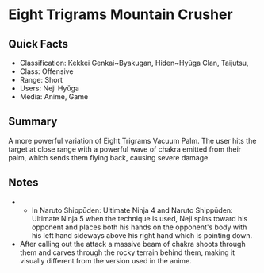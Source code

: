 # Eight Trigrams Mountain Crusher

## Quick Facts
- Classification: Kekkei Genkai~Byakugan, Hiden~Hyūga Clan, Taijutsu,
- Class: Offensive
- Range: Short
- Users: Neji Hyūga
- Media: Anime, Game

## Summary
A more powerful variation of Eight Trigrams Vacuum Palm. The user hits the target at close range with a powerful wave of chakra emitted from their palm, which sends them flying back, causing severe damage.

## Notes
- * In Naruto Shippūden: Ultimate Ninja 4 and Naruto Shippūden: Ultimate Ninja 5 when the technique is used, Neji spins toward his opponent and places both his hands on the opponent's body with his left hand sideways above his right hand which is pointing down.
- After calling out the attack a massive beam of chakra shoots through them and carves through the rocky terrain behind them, making it visually different from the version used in the anime.
